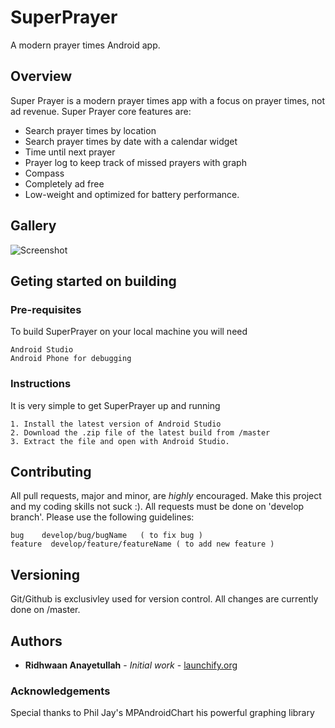 # SuperPrayer
A modern prayer times Android app.

## Overview

Super Prayer is a modern prayer times app with a focus on prayer times, not ad revenue. Super Prayer core features are:

* Search prayer times by location
* Search prayer times by date with a calendar widget
* Time until next prayer
* Prayer log to keep track of missed prayers with graph
* Compass
* Completely ad free
* Low-weight and optimized for battery performance.
## Gallery


![Screenshot](https://imgur.com/a/CT7l0)



## Geting started on building
	
### Pre-requisites 
To build SuperPrayer on your local machine you will need

```
Android Studio
Android Phone for debugging
```

### Instructions

It is very simple to get SuperPrayer up and running

```
1. Install the latest version of Android Studio
2. Download the .zip file of the latest build from /master
3. Extract the file and open with Android Studio.
```
## Contributing

All pull requests, major and minor, are *highly* encouraged. Make this project and my coding skills not suck :). 
All requests must be done on 'develop branch'.
Please use the following guidelines:

```
bug    develop/bug/bugName   ( to fix bug )
feature  develop/feature/featureName ( to add new feature )
```

## Versioning

Git/Github is exclusivley used for version control. All changes are currently done on /master. 

## Authors

* **Ridhwaan Anayetullah** - *Initial work* - [launchify.org](https://github.com/RidhwaanDev)

### Acknowledgements

Special thanks to Phil Jay's MPAndroidChart his powerful graphing library


